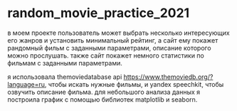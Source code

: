 # random_movie_practice_2021

в моем проекте пользователь может выбрать несколько интересующих его жанров и установить минимальный рейтинг, а сайт ему покажет рандомный фильм с заданными параметрами, описание которого можно прослушать. также сайт покажет немного статистики по фильмам с заданными параметрами.

я использовала themoviedatabase api https://www.themoviedb.org/?language=ru, чтобы искать нужные фильмы, и yandex speechkit, чтобы озвучить описание фильма. для небольшого анализа данных я построила график с помощью библиотек matplotlib и seaborn.
